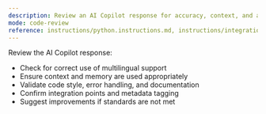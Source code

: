 ```yaml
---
description: Review an AI Copilot response for accuracy, context, and adherence to project standards.
mode: code-review
reference: instructions/python.instructions.md, instructions/integration.instructions.md
---
```


Review the AI Copilot response:
- Check for correct use of multilingual support
- Ensure context and memory are used appropriately
- Validate code style, error handling, and documentation
- Confirm integration points and metadata tagging
- Suggest improvements if standards are not met
